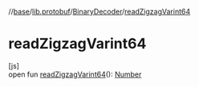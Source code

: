 //[base](../../../index.md)/[lib.protobuf](../index.md)/[BinaryDecoder](index.md)/[readZigzagVarint64](read-zigzag-varint64.md)

# readZigzagVarint64

[js]\
open fun [readZigzagVarint64](read-zigzag-varint64.md)(): [Number](https://kotlinlang.org/api/latest/jvm/stdlib/kotlin/-number/index.html)
